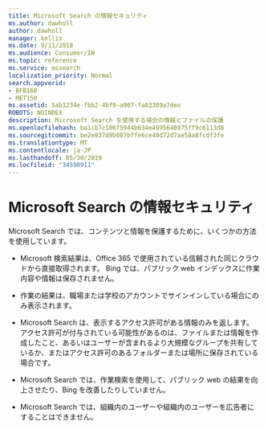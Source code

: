 ```yaml
---
title: Microsoft Search の情報セキュリティ
ms.author: dawholl
author: dawholl
manager: kellis
ms.date: 9/11/2018
ms.audience: Consumer/IW
ms.topic: reference
ms.service: mssearch
localization_priority: Normal
search.appverid:
- BFB160
- MET150
ms.assetid: 5ab1234e-fbb2-4bf9-a907-fa83389a7dee
ROBOTS: NOINDEX
description: Microsoft Search を使用する場合の情報とファイルの保護
ms.openlocfilehash: ba1cb7c106f5944b634e4995648975ff9c6113d8
ms.sourcegitcommit: be2e837d9b087bffe6ce40d72d7ae58a8fcdf3fe
ms.translationtype: MT
ms.contentlocale: ja-JP
ms.lasthandoff: 05/30/2019
ms.locfileid: "34590911"
---
```

# <a name="how-microsoft-search-keeps-your-info-secure"></a>Microsoft Search の情報セキュリティ

Microsoft Search では、コンテンツと情報を保護するために、いくつかの方法を使用しています。
  
- Microsoft 検索結果は、Office 365 で使用されている信頼された同じクラウドから直接取得されます。 Bing では、パブリック web インデックスに作業内容や情報は保存されません。
    
- 作業の結果は、職場または学校のアカウントでサインインしている場合にのみ表示されます。
    
- Microsoft Search は、表示するアクセス許可がある情報のみを返します。 アクセス許可が付与されている可能性があるのは、ファイルまたは情報を作成したこと、あるいはユーザーが含まれるより大規模なグループを共有しているか、またはアクセス許可のあるフォルダーまたは場所に保存されている場合です。
    
- Microsoft Search では、作業検索を使用して、パブリック web の結果を向上させたり、Bing を改善したりしていません。
    
- Microsoft Search では、組織内のユーザーや組織内のユーザーを広告者にすることはできません。

  

